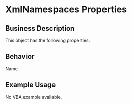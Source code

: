 # XmlNamespaces Properties

## Business Description
This object has the following properties:

## Behavior
Name

## Example Usage
No VBA example available.